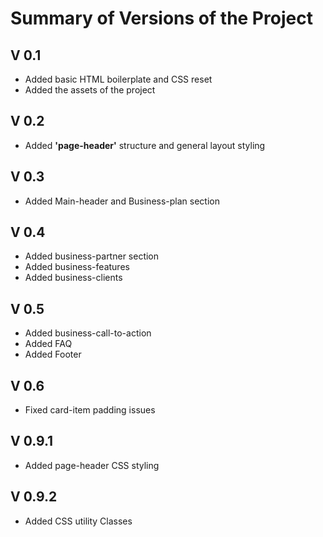 # Summary of Versions of the Project

## V 0.1

- Added basic HTML boilerplate and CSS reset  
- Added the assets of the project 

## V 0.2

- Added **'page-header'** structure and general layout styling

## V 0.3

- Added Main-header and Business-plan section

## V 0.4

- Added business-partner section  
- Added business-features  
- Added business-clients  

## V 0.5

- Added business-call-to-action  
- Added FAQ  
- Added Footer  

## V 0.6

- Fixed card-item padding issues

## V 0.9.1

- Added page-header CSS styling

## V 0.9.2

- Added CSS utility Classes